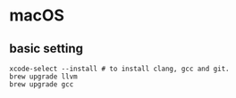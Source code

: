 # macOS
## basic setting
```
xcode-select --install # to install clang, gcc and git.
brew upgrade llvm
brew upgrade gcc
```
